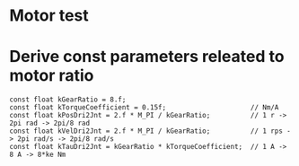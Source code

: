 # Motor test

# Derive const parameters releated to motor ratio
```shell
const float kGearRatio = 8.f;
const float kTorqueCoefficient = 0.15f;                     // Nm/A
const float kPosDri2Jnt = 2.f * M_PI / kGearRatio;          // 1 r -> 2pi rad -> 2pi/8 rad
const float kVelDri2Jnt = 2.f * M_PI / kGearRatio;          // 1 rps -> 2pi rad/s -> 2pi/8 rad/s
const float kTauDri2Jnt = kGearRatio * kTorqueCoefficient;  // 1 A -> 8 A -> 8*ke Nm
```

